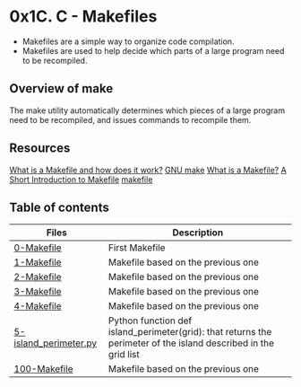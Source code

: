 # 0x1C. C - Makefiles

- Makefiles are a simple way to organize code compilation.
- Makefiles are used to help decide which parts of a large program need to be recompiled.

## Overview of make

The make utility automatically determines which pieces of a large program need to be recompiled, and issues commands to recompile them.

## Resources
[What is a Makefile and how does it work?](https://opensource.com/article/18/8/what-how-makefile)
[GNU make](https://www.gnu.org/software/make/manual/make.html)
[What is a Makefile?](http://www.sis.pitt.edu/mbsclass/tutorial/advanced/makefile/whatis.htm)
[A Short Introduction to Makefile](https://www3.nd.edu/~zxu2/acms60212-40212/Makefile.pdf)
[makefile](https://www.google.com/search?q=makefile&source=lnms&sa=X&ved=2ahUKEwjOlY-o5835AhXM6aQKHZYvBScQ_AUoAHoECAIQAg&biw=1872&bih=969&dpr=1)

## Table of contents
Files | Description
----- | -----------
[0-Makefile](./0-Makefile) | First Makefile
[1-Makefile](./1-Makefile) | Makefile based on the previous one
[2-Makefile](./2-Makefile) | Makefile based on the previous one
[3-Makefile](./3-Makefile) | Makefile based on the previous one
[4-Makefile](./4-Makefile) | Makefile based on the previous one
[5-island_perimeter.py](./5-island_perimeter.py) | Python function def island_perimeter(grid): that returns the perimeter of the island described in the grid list
[100-Makefile](./100-Makefile) | Makefile based on the previous one
